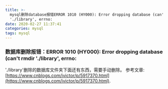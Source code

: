 ```yaml
---
title: >-
  mysql删除database报错ERROR 1010 (HY000): Error dropping database (can't rmdir
  './library', errno:
date: 2020-02-27 11:37:41
categories: mysql
tags: mysql
---
```


### 数据库删除报错：ERROR 1010 (HY000): Error dropping database (can't rmdir './library', errno:
'./library'删除的数据库文件夹下面还有东西，需要手动删除。
参考文章:[https://www.cnblogs.com/ivictor/p/5917370.html](https://www.cnblogs.com/ivictor/p/5917370.html).